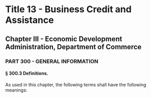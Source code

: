 
# Title 13 - Business Credit and Assistance
## Chapter III - Economic Development Administration, Department of Commerce
### PART 300 - GENERAL INFORMATION
#### § 300.3 Definitions.

As used in this chapter, the following terms shall have the following meanings:
